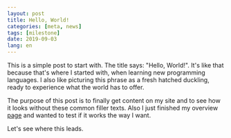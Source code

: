 ```yaml
---
layout: post
title: Hello, World!
categories: [meta, news]
tags: [milestone]
date: 2019-09-03
lang: en
---
```

This is a simple post to start with. The title says: "Hello, World!". It's like
that because that's where I started with, when learning new programming
languages. I also like picturing this phrase as a fresh hatched duckling, ready
to experience what the world has to offer.

The purpose of this post is to finally get content on my site and to see how it
looks without these common filler texts. Also I just finished my overview
[page](/) and wanted to test if it works the way I want.

Let's see where this leads.
